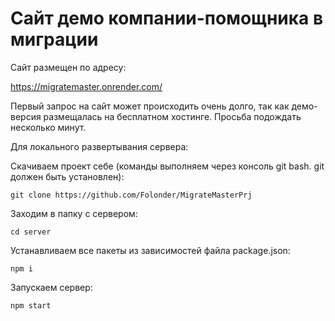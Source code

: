 # Сайт демо компании-помощника в миграции

Сайт размещен по адресу:

https://migratemaster.onrender.com/

Первый запрос на сайт может происходить очень долго, так как демо-версия размещалась на бесплатном хостинге. Просьба подождать несколько минут.

Для локального развертывания сервера:

Скачиваем проект себе (команды выполняем через консоль git bash. git должен быть установлен):

`git clone https://github.com/Folonder/MigrateMasterPrj`

Заходим в папку с сервером:

`cd server`

Устанавливаем все пакеты из зависимостей файла package.json:

`npm i`

Запускаем сервер:

`npm start`

